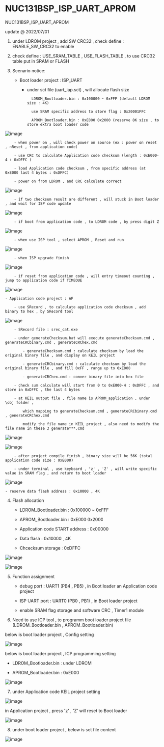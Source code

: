 # NUC131BSP_ISP_UART_APROM
 NUC131BSP_ISP_UART_APROM

update @ 2022/07/01

1. under LDROM project , add SW CRC32  , check define : ENABLE_SW_CRC32 to enable

2. check define : USE_SRAM_TABLE , USE_FLASH_TABLE , to use CRC32 table put in SRAM or FLASH

3. Scenario notice:

	- Boot loader project : ISP_UART 
	
		- under sct file (uart_iap.sct) , will allocate flash size 
		
				LDROM_Bootloader.bin : 0x100000 ~ 0xFFF (default LDROM size : 4K)
				
				use SRAM specific address to store flag : 0x20001FFC
			
				APROM_Bootloader.bin : 0xE000 0x2000 (reserve 8K size , to store extra boot loader code 

![image](https://github.com/released/NUC131BSP_ISP_UART_APROM/blob/main/LDROM_KEIL_sct.jpg)		
	
		- when power on , will check power on source (ex : power on reset , nReset , from application code)
	
		- use CRC to calculate Application code checksum (length : 0xE000-4 : 0xDFFC )
		
		- load Application code checksum , from specific address (at 0xE000 last 4 bytes : 0xDFFC)
		
		- power on from LDROM , and CRC calculate correct		

![image](https://github.com/released/NUC131BSP_ISP_UART_APROM/blob/main/boot_from_LDROM_to_APROM.jpg)
				
		- if two checksum result are different , will stuck in Boot loader , and wait for ISP code update
		
![image](https://github.com/released/NUC131BSP_ISP_UART_APROM/blob/main/LDROM_checksum_err.jpg)		
		
		- if boot from application code , to LDROM code , by press digit Z

![image](https://github.com/released/NUC131BSP_ISP_UART_APROM/blob/main/APROM_press_Z_to_LDROM.jpg)	

		- when use ISP tool , select APROM , Reset and run 
		
![image](https://github.com/released/NUC131BSP_ISP_UART_APROM/blob/main/ISP_connect.jpg)

		- when ISP upgrade finish 
		
![image](https://github.com/released/NUC131BSP_ISP_UART_APROM/blob/main/LDROM_upgrade_finish.jpg)

		- if reset from application code , will entry timeout counting , jump to application code if TIMEOUE		

![image](https://github.com/released/NUC131BSP_ISP_UART_APROM/blob/main/APROM_press_Z_timeout.jpg)

	
	- Application code project : AP
	
		- use SRecord , to calculate application code checksum , add binary to hex , by SRecord tool

![image](https://github.com/released/NUC131BSP_ISP_UART_APROM/blob/main/APROM_KEIL_checksum_calculate.jpg)
	
		- SRecord file : srec_cat.exe 

		- under generateChecksum.bat will execute generateChecksum.cmd , generateCRCbinary.cmd , generateCRChex.cmd
	
			- generateChecksum.cmd : calculate checksum by load the original binary file , and display on KEIL project
		
			- generateCRCbinary.cmd : calculate checksum by load the original binary file , and fill 0xFF , range up to 0xE000
		
			- generateCRChex.cmd : conver binary file into hex file
		
		- check sum calculate will start from 0 to 0xE000-4 : 0xDFFC , and store in 0xDFFC , the last 4 bytes 
		
		- at KEIL output file , file name is APROM_application , under \obj folder , 
	
			which mapping to generateChecksum.cmd , generateCRCbinary.cmd , generateCRChex.cmd
	
			modify the file name in KEIL project , also need to modify the file name in these 3 generate***.cmd

![image](https://github.com/released/NUC131BSP_ISP_UART_APROM/blob/main/APROM_KEIL_output_file.jpg)

![image](https://github.com/released/NUC131BSP_ISP_UART_APROM/blob/main/APROM_SRecord_cmd_file.jpg)
		
		- after project compile finish , binary size will be 56K (total application code size : 0xE000)
		
		- under terminal , use keyboard , 'z' , 'Z' , will write specific value in SRAM flag , and return to boot loader
	
![image](https://github.com/released/NUC131BSP_ISP_UART_APROM/blob/main/KEIL_SRAM_alloction_for_LDROM_APOM.jpg)
			
	- reserve data flash address : 0x10000 , 4K
	
4. Flash allocation

	- LDROM_Bootloader.bin : 0x100000 ~ 0xFFF
	
	- APROM_Bootloader.bin : 0xE000 0x2000
	
	- Application code START address : 0x00000
	
	- Data flash : 0x10000 , 4K
	
	- Chcecksum storage : 0xDFFC

![image](https://github.com/released/NUC131BSP_ISP_UART_APROM/blob/main/FLASH_calculate.jpg)
	
![image](https://github.com/released/NUC131BSP_ISP_UART_APROM/blob/main/FLASH_allocation.jpg)
	
5. Function assignment

	- debug port : UART1 (PB4 , PB5) , in Boot loader an Application code project
	
	- ISP UART port : UART0 (PB0 , PB1) , in Boot loader project
	
	- enable SRAM flag storage and software CRC , Timer1 module
	
6. Need to use ICP tool , to programm boot loader project file (LDROM_Bootloader.bin , APROM_Bootloader.bin)

below is boot loader project , Config setting 

![image](https://github.com/released/NUC131BSP_ISP_UART_APROM/blob/main/LDROM_ICP_config.jpg)

below is boot loader project , ICP programming setting 

- LDROM_Bootloader.bin : under LDROM

- APROM_Bootloader.bin : 0xE000

![image](https://github.com/released/NUC131BSP_ISP_UART_APROM/blob/main/LDROM_ICP_update.jpg)

7. under Application code KEIL project setting 

![image](https://github.com/released/NUC131BSP_ISP_UART_APROM/blob/main/APROM_KEIL_checksum_calculate.jpg)

in Application project , press 'z' , 'Z' will reset to Boot loader 

![image](https://github.com/released/NUC131BSP_ISP_UART_APROM/blob/main/APROM_press_Z_to_LDROM.jpg)

8. under boot loader project , below is sct file content

![image](https://github.com/released/NUC131BSP_ISP_UART_APROM/blob/main/LDROM_KEIL_sct.jpg)

